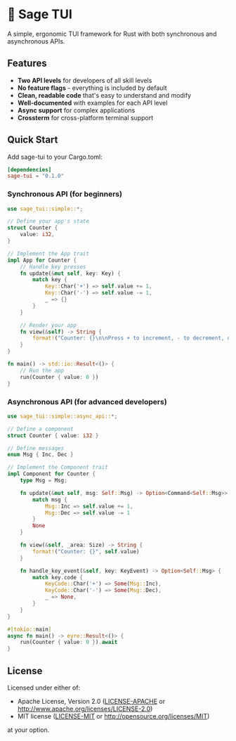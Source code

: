 # 🌿 Sage TUI

A simple, ergonomic TUI framework for Rust with both synchronous and asynchronous APIs.

## Features

- **Two API levels** for developers of all skill levels
- **No feature flags** - everything is included by default
- **Clean, readable code** that's easy to understand and modify
- **Well-documented** with examples for each API level
- **Async support** for complex applications
- **Crossterm** for cross-platform terminal support

## Quick Start

Add sage-tui to your Cargo.toml:

```toml
[dependencies]
sage-tui = "0.1.0"
```

### Synchronous API (for beginners)

```rust
use sage_tui::simple::*;

// Define your app's state
struct Counter {
    value: i32,
}

// Implement the App trait
impl App for Counter {
    // Handle key presses
    fn update(&mut self, key: Key) {
        match key {
            Key::Char('+') => self.value += 1,
            Key::Char('-') => self.value -= 1,
            _ => {}
        }
    }

    // Render your app
    fn view(&self) -> String {
        format!("Counter: {}\n\nPress + to increment, - to decrement, q to quit", self.value)
    }
}

fn main() -> std::io::Result<()> {
    // Run the app
    run(Counter { value: 0 })
}
```

### Asynchronous API (for advanced developers)

```rust
use sage_tui::simple::async_api::*;

// Define a component
struct Counter { value: i32 }

// Define messages
enum Msg { Inc, Dec }

// Implement the Component trait
impl Component for Counter {
    type Msg = Msg;

    fn update(&mut self, msg: Self::Msg) -> Option<Command<Self::Msg>> {
        match msg {
            Msg::Inc => self.value += 1,
            Msg::Dec => self.value -= 1
        }
        None
    }

    fn view(&self, _area: Size) -> String {
        format!("Counter: {}", self.value)
    }

    fn handle_key_event(&self, key: KeyEvent) -> Option<Self::Msg> {
        match key.code {
            KeyCode::Char('+') => Some(Msg::Inc),
            KeyCode::Char('-') => Some(Msg::Dec),
            _ => None,
        }
    }
}

#[tokio::main]
async fn main() -> eyre::Result<()> {
    run(Counter { value: 0 }).await
}
```

## License

Licensed under either of:

- Apache License, Version 2.0 ([LICENSE-APACHE](LICENSE-APACHE) or http://www.apache.org/licenses/LICENSE-2.0)
- MIT license ([LICENSE-MIT](LICENSE-MIT) or http://opensource.org/licenses/MIT)

at your option.
